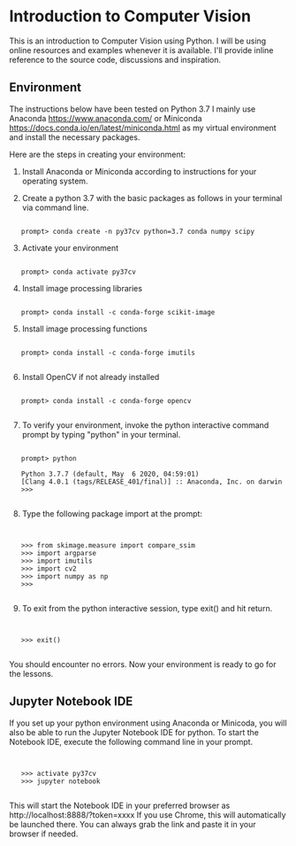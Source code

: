 # Introduction to Computer Vision

This is an introduction to Computer Vision using Python.
I will be using online resources and examples whenever it is available.
I'll provide inline reference to the source code, discussions
and inspiration.

## Environment
The instructions below have been tested on Python 3.7
I mainly use Anaconda https://www.anaconda.com/
or Miniconda https://docs.conda.io/en/latest/miniconda.html
as my virtual environment and install the necessary packages.

Here are the steps in creating your environment:

1. Install Anaconda or Miniconda according to instructions for your operating system.

2. Create a python 3.7 with the basic packages as follows in your terminal via command line.

<pre><code>
   prompt> conda create -n py37cv python=3.7 conda numpy scipy
</code></pre>

3. Activate your environment

<pre><code>
   prompt> conda activate py37cv
</code></pre>

4. Install image processing libraries

<pre><code>
   prompt> conda install -c conda-forge scikit-image
</code></pre>

5. Install image processing functions

<pre><code>
   prompt> conda install -c conda-forge imutils
   </code></pre>

6. Install OpenCV if not already installed

<pre><code>
   prompt> conda install -c conda-forge opencv
   </code></pre>

7. To verify your environment, invoke the python interactive command prompt by typing "python" in your terminal.

<pre><code>
   prompt> python

   Python 3.7.7 (default, May  6 2020, 04:59:01)
   [Clang 4.0.1 (tags/RELEASE_401/final)] :: Anaconda, Inc. on darwin
   >>>

</code></pre>

8. Type the following package import at the prompt:

<pre><code>

   >>> from skimage.measure import compare_ssim
   >>> import argparse
   >>> import imutils
   >>> import cv2
   >>> import numpy as np
   >>>

</code></pre>

9. To exit from the python interactive session, type exit() and hit return.

<pre><code>

   >>> exit()

</code></pre>

You should encounter no errors.  Now your environment is ready to go for the lessons.

## Jupyter Notebook IDE

If you set up your python environment using Anaconda or Minicoda, you will also
be able to run the Jupyter Notebook IDE for python.  To start the Notebook IDE,
execute the following command line in your prompt.

<pre><code>

   >>> activate py37cv
   >>> jupyter notebook

</code></pre>

This will start the Notebook IDE in your preferred browser as http://localhost:8888/?token=xxxx
If you use Chrome, this will automatically be launched there.  You can always grab the link
and paste it in your browser if needed.
